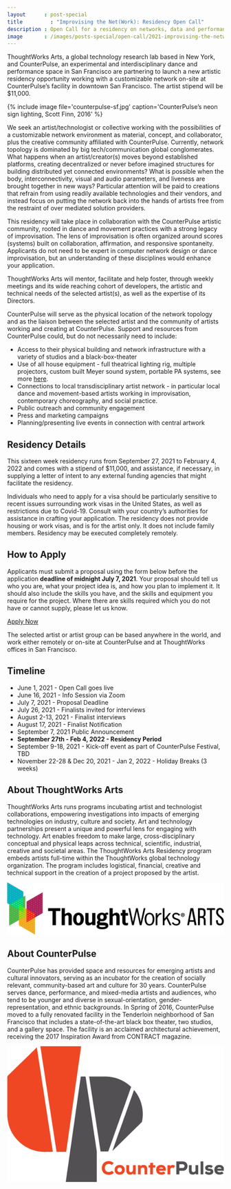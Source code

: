 ```yaml
---
layout      : post-special
title	      : "Improvising the Net(Work): Residency Open Call"
description : Open Call for a residency on networks, data and performance with ThoughtWorks Arts and CounterPulse in San Francisco
image       : /images/posts-special/open-call/2021-improvising-the-network/counterpulse-sf.jpg
---
```

ThoughtWorks Arts, a global technology research lab based in New York, and CounterPulse, an experimental and interdisciplinary dance and performance space in San Francisco are partnering to launch a new artistic residency opportunity working with a customizable network on-site at CounterPulse’s facility in downtown San Francisco. The artist stipend will be $11,000.

{% include image file='counterpulse-sf.jpg'
   caption='CounterPulse’s neon sign lighting, Scott Finn, 2016' %}

We seek an artist/technologist or collective working with the possibilities of a customizable network environment as material, concept, and collaborator, plus the creative community affiliated with CounterPulse. Currently, network topology is dominated by big tech/communication global conglomerates. What happens when an artist/creator(s) moves beyond established platforms, creating decentralized or never before imagined structures for building distributed yet connected environments?  What is possible when the body, interconnectivity, visual and audio parameters, and liveness are brought together in new ways? Particular attention will be paid to creations that refrain from using readily available technologies and their vendors, and instead focus on putting the network back into the hands of artists free from the restraint of over mediated solution providers.

This residency will take place in collaboration with the CounterPulse artistic community, rooted in dance and movement practices with a strong legacy of improvisation. The lens of improvisation is often organized around scores (systems) built on collaboration, affirmation, and responsive spontaneity.  Applicants do not need to be expert in computer network design or dance improvisation, but an understanding of these disciplines would enhance your application. 

ThoughtWorks Arts will mentor, facilitate and help foster, through weekly meetings and its wide reaching cohort of developers, the artistic and technical needs of the selected artist(s), as well as the expertise of its Directors.

CounterPulse will serve as the physical location of the network topology and as the liaison between the selected artist and the community of artists working and creating at CounterPulse. Support and resources from CounterPulse could, but do not necessarily need to include:

* Access to their physical building and network infrastructure with a variety of studios and a black-box-theater
* Use of all house equipment - full theatrical lighting rig, multiple projectors, custom built Meyer sound system, portable PA systems, see more [here](https://www.counterpulse.org/technical-specifications/). 
* Connections to local transdisciplinary artist network - in particular local dance and movement-based artists working in improvisation, contemporary choreography, and social practice. 
* Public outreach and community engagement
* Press and marketing campaigns
* Planning/presenting live events in connection with central artwork 

## Residency Details
This sixteen week residency runs from September 27, 2021 to February 4, 2022 and comes with a stipend of $11,000, and assistance, if necessary, in supplying a letter of intent to any external funding agencies that might facilitate the residency.

Individuals who need to apply for a visa should be particularly sensitive to recent issues surrounding work visas in the United States, as well as restrictions due to Covid-19. Consult with your country’s authorities for assistance in crafting your application. The residency does not provide housing or work visas, and is for the artist only. It does not include family members. Residency may be executed completely remotely. 

## How to Apply
Applicants must submit a proposal using the form below before the application **deadline of midnight July 7, 2021**. Your proposal should tell us who you are, what your project idea is, and how you plan to implement it. It should also include the skills you have, and the skills and equipment you require for the project. Where there are skills required which you do not have or cannot supply, please let us know.

<a href="https://docs.google.com/forms/d/e/1FAIpQLSfhrW3iRGMLtqk-ti9Atir2VLGZOvWjXmak3_F2tnd3Ctltmg/viewform?usp=sf_link" class="attention">Apply Now</a>

The selected artist or artist group can be based anywhere in the world, and work either remotely or on-site at CounterPulse and at ThoughtWorks offices in San Francisco.

## Timeline
* June 1, 2021 - Open Call goes live 
* June 16, 2021 - Info Session via Zoom
* July 7, 2021 - Proposal Deadline
* July 26, 2021 - Finalists invited for interviews
* August 2-13, 2021 - Finalist interviews
* August 17, 2021 - Finalist Notification
* September 7, 2021 Public Announcement
* **September 27th - Feb 4, 2022 - Residency Period**
* September 9-18, 2021 - Kick-off event as part of CounterPulse Festival, TBD
* November 22-28 & Dec 20, 2021 - Jan 2, 2022 - Holiday Breaks (3 weeks)

## About ThoughtWorks Arts
ThoughtWorks Arts runs programs incubating artist and technologist collaborations, empowering investigations into impacts of emerging technologies on industry, culture and society. Art and technology partnerships present a unique and powerful lens for engaging with technology. Art enables freedom to make large, cross-disciplinary conceptual and physical leaps across technical, scientific, industrial, creative and societal areas. The ThoughtWorks Arts Residency program embeds artists full-time within the ThoughtWorks global technology organization. The program includes logistical, financial, creative and technical support in the creation of a project proposed by the artist.

<a href="/">
	<img src="/images/logos/thoughtworks-arts.svg" alt="Snark Art" class="mid" />
</a>

## About CounterPulse
CounterPulse has provided space and resources for emerging artists and cultural innovators, serving as an incubator for the creation of socially relevant, community-based art and culture for 30 years. CounterPulse serves dance, performance, and mixed-media artists and audiences, who tend to be younger and diverse in sexual-orientation, gender-representation, and ethnic backgrounds. In Spring of 2016, CounterPulse moved to a fully renovated facility in the Tenderloin neighborhood of San Francisco that includes a state-of-the-art black box theater, two studios, and a gallery space. The facility is an acclaimed architectural achievement, receiving the 2017 Inspiration Award from CONTRACT magazine.

<a href="https://counterpulse.org/">
	<img src="/images/logos/counterpulse.png" alt="SingularityNET" class="small" />
</a>